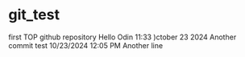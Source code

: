# git_test
first TOP github repository
Hello Odin
11:33 )ctober 23 2024
Another commit test 10/23/2024 12:05 PM
Another line